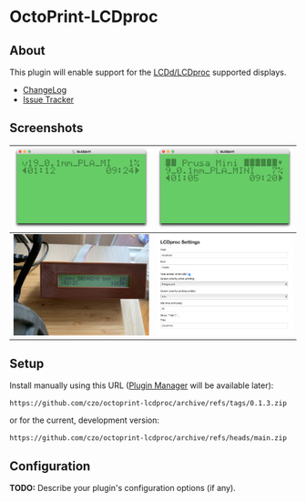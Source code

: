 # OctoPrint-LCDproc

## About

This plugin will enable support for the [LCDd/LCDproc](http://lcdproc.omnipotent.net) supported displays.

- [ChangeLog](CHANGELOG.md)
- [Issue Tracker](https://github.com/czo/octoprint-lcdproc/issues/)

## Screenshots

[<img src="blob/gLCD-without_title.png" width="250"/>](blob/gLCD-without_title.png)|[<img src="blob/gLCD-with_title.png" width="250"/>](blob/gLCD-with_title.png)
:--:|:--:
[<img src="blob/HW-24x2-LCD.jpeg" width="250"/>](blob/HW-24x2-LCD.jpeg)|[<img src="blob/settings_page.png" width="250"/>](blob/settings_page.png)

## Setup

Install manually using this URL ([Plugin Manager](https://docs.octoprint.org/en/master/bundledplugins/pluginmanager.html) will be available later):

    https://github.com/czo/octoprint-lcdproc/archive/refs/tags/0.1.3.zip

or for the current, development version:

    https://github.com/czo/octoprint-lcdproc/archive/refs/heads/main.zip
    

## Configuration

**TODO:** Describe your plugin's configuration options (if any).
